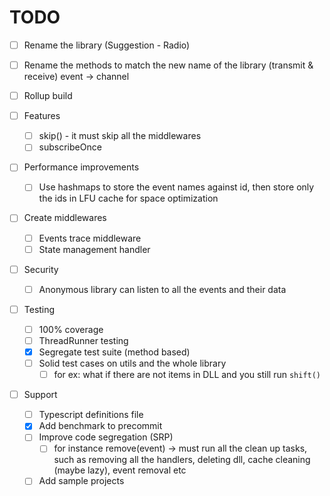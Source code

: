 # TODO

- [ ] Rename the library (Suggestion - Radio)

- [ ] Rename the methods to match the new name of the library (transmit & receive) event -> channel

- [ ] Rollup build

- [ ] Features
  - [ ] skip() - it must skip all the middlewares
  - [ ] subscribeOnce

- [ ] Performance improvements
  - [ ] Use hashmaps to store the event names against id, then store only the ids in LFU cache for space optimization

- [ ] Create middlewares
  - [ ] Events trace middleware
  - [ ] State management handler

- [ ] Security
  - [ ] Anonymous library can listen to all the events and their data
  
- [ ] Testing
  - [ ] 100% coverage
  - [ ] ThreadRunner testing
  - [x] Segregate test suite (method based)
  - [ ] Solid test cases on utils and the whole library
    - [ ] for ex: what if there are not items in DLL and you still run `shift()`

- [ ] Support
  - [ ] Typescript definitions file
  - [x] Add benchmark to precommit
  - [ ] Improve code segregation (SRP)
    - [ ] for instance remove(event) -> must run all the clean up tasks, such as removing all the handlers, deleting dll, cache cleaning (maybe lazy), event removal etc
  - [ ] Add sample projects
